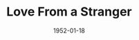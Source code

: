 ---
title: Love From a Stranger
date: 1952-01-18
closing_date: 1952-01-26
layout: productions
featured_image: 
image_caption:
image_credit:
playbill: 
category: 
Theatre: Theatre Jacksonville
Venue: Little Theatre
cast:
  Bruce Lovell: Paul Geisenhof
  Cecily Harrington: Yvonne Peairs
  Dr. Gribble: Leonard Mosby
  Ethel: Ginger Johnson
  Hodgson: Elmo Lehman
  Marvis: Ernestine Logie
  Miss Louise Garrard: Elva Stein
  Nigel: Jay Cassey
crew:
  Assistant Director: Pattie Bowers
  Book Holder: Kay Hanna
  Construction and Scene Crew:
    - Budd Gibbs
    - Walter Quattlebaum
    - Eileen Quattlebaum
    - Richard Kaszner, Jr.
    - John Hannigan
    - Kay Hanna
    - Budd Porter
  Director: Paul E. Geisenhof
  Electrician: Walter Quattlebaum
  Make-up Assistant:
    - Jane Porter
    - Weldon Davis
    - Grace E. Miles
    - Ernestine Taylor
    - Ken Burton
  Make-up Chairman: Richard Kazner, Jr.
  Music: Peggy Gift
  Property Assistant:
    - Clair Parks
    - John Hannigan
    - Mildred Thomas
  Property Chairman: Margaret Lafferty
  Set and Technical Direction: Pete House
  Stage Manager: Budd Porter
  Wardrobe:
    - Eula Mae Snow
    - Karen O'Shaughnessy
    - Georgia Jinks
    - Helen List
    - Grace Kelly
    - Polly Clendenning
    - Larry Zell
    - Helen Giles
    - Edythe Price
orchestra:
external_links:
---